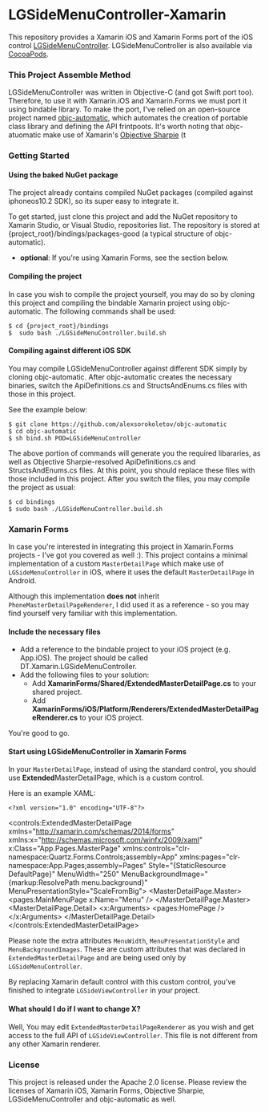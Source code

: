 # LGSideMenuController-Xamarin
This repository provides a Xamarin iOS and Xamarin Forms port of the iOS control [LGSideMenuController](https://github.com/Friend-LGA/LGSideMenuController). 
LGSideMenuController is also available via [CocoaPods](https://cocoapods.org).

### This Project Assemble Method
LGSideMenuController was written in Objective-C (and got Swift port too). Therefore, to use it with Xamarin.iOS and Xamarin.Forms we must port it using bindable library.
To make the port, I've relied on an open-source project named [objc-automatic](https://github.com/alexsorokoletov/objc-automatic/tree/master/pods), which automates the creation of portable class library and defining the API frintpoots. It's worth noting that objc-atuomatic make use of Xamarin's [Objective Sharpie](https://developer.xamarin.com/guides/cross-platform/macios/binding/objective-sharpie/) (t

### Getting Started

#### Using the baked NuGet package

The project already contains compiled NuGet packages (compiled against iphoneos10.2 SDK), so its super easy to integrate it.

To get started, just clone this project and add the NuGet repository to Xamarin Studio, or Visual Studio, repositories list. The repository is stored at {project_root}/bindings/packages-good (a typical structure of objc-automatic).
 - **optional**: If you're using Xamarin Forms, see the section below.

#### Compiling the project

In case you wish to compile the project yourself, you may do so by cloning this project and compiling the bindable Xamarin project using objc-automatic. The following commands shall be used:

    $ cd {project_root}/bindings
    $  sudo bash ./LGSideMenuController.build.sh

#### Compiling against different iOS SDK

You may compile LGSideMenuController against different SDK simply by cloning objc-automatic. After objc-automatic creates the necessary  binaries, switch the ApiDefinitions.cs and StructsAndEnums.cs files with those in this project.

See the example below:

    $ git clone https://github.com/alexsorokoletov/objc-automatic
    $ cd objc-automatic
    $ sh bind.sh POD=LGSideMenuController

The above portion of commands will generate you the required libararies, as well as Objective Sharpie-resolved ApiDefinitions.cs and StructsAndEnums.cs files. At this point, you should replace these files with those included in this project.
After you switch the files, you may compile the project as usual:

    $ cd bindings
    $ sudo bash ./LGSideMenuController.build.sh

### Xamarin Forms

In case you're interested in integrating this project in Xamarin.Forms projects - I've got you covered as well :).
This project contains a minimal implementation of a custom `MasterDetailPage` which make use of `LGSideMenuController` in iOS, where it uses the default `MasterDetailPage` in Android.

Although this implementation **does not** inherit `PhoneMasterDetailPageRenderer`, I did used it as a reference - so you may find yourself very familiar with this implementation.

#### Include the necessary files

 - Add a reference to the bindable project to your iOS project (e.g. App.iOS). The project should be called DT.Xamarin.LGSideMenuController.
 - Add the following files to your solution:
	 - Add **XamarinForms/Shared/ExtendedMasterDetailPage.cs** to your shared project.
	 - Add **XamarinForms/iOS/Platform/Renderers/ExtendedMasterDetailPageRenderer.cs** to your iOS project.

You're good to go. 

#### Start using LGSideMenuController in Xamarin Forms

In your `MasterDetailPage`, instead of using the  standard control, you should use **Extended**MasterDetailPage, which is a custom control.

Here is an example XAML:

    <?xml version="1.0" encoding="UTF-8"?>
<controls:ExtendedMasterDetailPage xmlns="http://xamarin.com/schemas/2014/forms"
		xmlns:x="http://schemas.microsoft.com/winfx/2009/xaml"
		x:Class="App.Pages.MasterPage"
		xmlns:controls="clr-namespace:Quartz.Forms.Controls;assembly=App"
		xmlns:pages="clr-namespace:App.Pages;assembly=Pages"
		Style="{StaticResource DefaultPage}"
		MenuWidth="250"
		MenuBackgroundImage="{markup:ResolvePath menu.background}"
		MenuPresentationStyle="ScaleFromBig">
	<MasterDetailPage.Master>
		<pages:MainMenuPage x:Name="Menu" />
	</MasterDetailPage.Master>
	<MasterDetailPage.Detail>
		<NavigationPage Style="{StaticResource MainNavigator}">
			<x:Arguments>
				<pages:HomePage />
			</x:Arguments>
		</NavigationPage>
	</MasterDetailPage.Detail>
</controls:ExtendedMasterDetailPage>

Please note the extra attributes `MenuWidth`, `MenuPresentationStyle` and `MenuBackgroundImages`. These are custom attributes that was declared in `ExtendedMasterDetailPage` and are being used only by `LGSideMenuController`.

By replacing Xamarin default control with this custom control, you've finished to integrate `LGSideViewController` in your project.

#### What should I do if I want to change X?

Well,  You may edit `ExtendedMasterDetailPageRenderer` as you wish and get access to the full API of `LGSideViewController`. This file is not different from any other Xamarin renderer. 

### License

This project is released under the Apache 2.0 license.
Please review the licenses of Xamarin iOS, Xamarin Forms, Objective Sharpie, LGSideMenuController and objc-automatic as well.